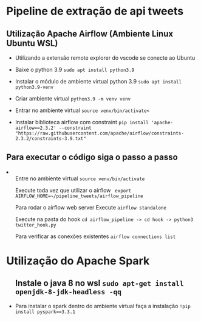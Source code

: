 <h1>Pipeline de extração de api tweets</h1>
    <h2>Utilização Apache Airflow (Ambiente Linux Ubuntu WSL)</h2>
        <ul>
            <li> Utilizando a extensão remote explorer do vscode se conecte ao Ubuntu</li>
        </ul>
        <ul>
            <li>Baixe o python 3.9 <code>sudo apt install python3.9</code></li>
        </ul>
        <ul>
            <li>Instalar o módulo de ambiente virtual python 3.9 <code>sudo apt install python3.9-venv</code></li>
        </ul>
        <ul>
            <li>Criar ambiente virtual <code>python3.9 -m venv venv</code></li>
        </ul>
        <ul>
            <li>Entrar no ambiente virtual <code>source venv/bin/activate<</code></li>
        </ul>
        <ul>
            <li>Instalar biblioteca airflow com constraint <code>pip install 'apache-airflow==2.3.2' --constraint "https://raw.githubusercontent.com/apache/airflow/constraints-2.3.2/constraints-3.9.txt"</code></li>
        </ul>
    <h2>Para executar o código siga o passo a passo</h2>
        <li> 
            <ul> Entre no ambiente virtual <code>source venv/bin/activate</code> </ul>
            <ul> Execute toda vez que utilizar o airflow <code> export AIRFLOW_HOME=~/pipeline_tweets/airflow_pipeline </code></ul> 
            <ul> Para rodar o airflow web server Execute <code>airflow standalone</code></ul> 
            <ul> Execute na pasta do hook <code>cd airflow_pipeline -> cd hook -> python3 twitter_hook.py</code></ul>
            <ul> Para verificar as conexões existentes <code>airflow connections list</code> </ul>  
        </li>
<h1>Utilização do Apache Spark</h1>
    <ul>
        <h2>Instale o java 8 no wsl <code>sudo apt-get install openjdk-8-jdk-headless -qq</code></h2>
        <li>Para instalar o spark dentro do ambiente virtual faça a instalação <code>!pip install pyspark==3.3.1</code></li>
    </ul>

